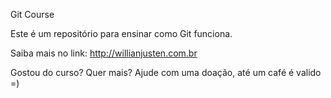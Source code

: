 Git Course

Este é um repositório para ensinar como Git funciona.

Saiba mais no link: http://willianjusten.com.br

Gostou do curso? Quer mais? Ajude com uma doação, até um café é valido =)
